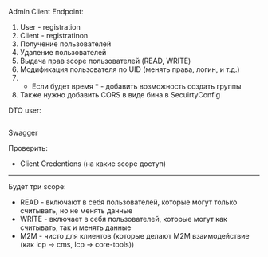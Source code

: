 Admin Client Endpoint:
1. User - registration
2. Client - registratinon
3. Получение пользователей
4. Удаление пользователей
5. Выдача прав scope пользователей (READ, WRITE)
6. Модификация пользователя по UID (менять права, логин, и т.д.)
7. * Если будет время * - добавить возможность создать группы
8. Также нужно добавить CORS в виде бина в SecuirtyConfig

DTO user:
```

```

Swagger

Проверить:
- Client Credentions (на какие scope доступ)

---

Будет три scope:
- READ - включают в себя пользователей, которые могут только считывать, но не менять данные
- WRITE - включает в себя пользователей, которые могут как считывать, так и менять данные
- M2M - чисто для клиентов (которые делают M2M взаимодействие (как lcp -> cms, lcp -> core-tools))